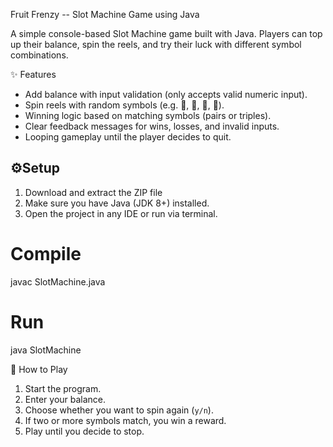 Fruit Frenzy -- Slot Machine Game using Java

A simple console-based Slot Machine game built with Java.
Players can top up their balance, spin the reels, and try their luck with different symbol combinations.

✨ Features

* Add balance with input validation (only accepts valid numeric input).
* Spin reels with random symbols (e.g. 🍒, 🍋, 🍇, 🔔).
* Winning logic based on matching symbols (pairs or triples).
* Clear feedback messages for wins, losses, and invalid inputs.
* Looping gameplay until the player decides to quit.

## ⚙️Setup
1. Download and extract the ZIP file
2. Make sure you have Java (JDK 8+) installed.
3. Open the project in any IDE or run via terminal.
# Compile
javac SlotMachine.java
# Run
java SlotMachine

🚀 How to Play

1. Start the program.
2. Enter your balance.
3. Choose whether you want to spin again (`y/n`).
4. If two or more symbols match, you win a reward.
5. Play until you decide to stop.
